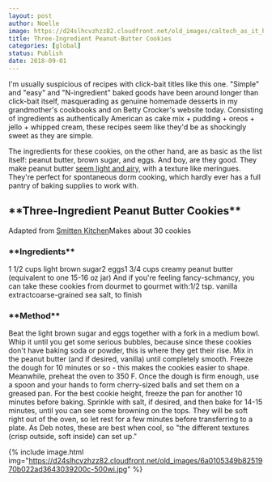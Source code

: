 ```yaml
---
layout: post
author: Noelle
image: https://d24slhcvzhzz82.cloudfront.net/old_images/caltech_as_it_happens/6a0105349b8251970b022ad3643035200c.jpg
title: Three-Ingredient Peanut-Butter Cookies
categories: [global]
status: Publish
date: 2018-09-01
---
```


I'm usually suspicious of recipes with click-bait titles like this one. "Simple" and "easy" and "N-ingredient" baked goods have been around longer than click-bait itself, masquerading as genuine homemade desserts in my grandmother's cookbooks and on Betty Crocker's website today. Consisting of ingredients as authentically American as cake mix + pudding + oreos + jello + whipped cream, these recipes seem like they'd be as shockingly sweet as they are simple.

The ingredients for these cookies, on the other hand, are as basic as the list itself: peanut butter, brown sugar, and eggs. And boy, are they good. They make peanut butter <a href="https://caltech.typepad.com/caltech_as_it_happens/2018/04/dourmet-dishes-pumpkin-peanut-butter.html">seem light and airy</a>, with a texture like meringues. They're perfect for spontaneous dorm cooking, which hardly ever has a full pantry of baking supplies to work with.

<h2>**Three-Ingredient Peanut Butter Cookies**</h2>
Adapted from <a href="https://smittenkitchen.com/2015/10/salted-peanut-butter-cookies/">Smitten Kitchen</a>Makes about 30 cookies
<h3>**Ingredients**</h3>
1 1/2 cups light brown sugar2 eggs1 3/4 cups creamy peanut butter (equivalent to one 15-16 oz jar)
And if you're feeling fancy-schmancy, you can take these cookies from dourmet to gourmet with:1/2 tsp. vanilla extractcoarse-grained sea salt, to finish
<h3>**Method**</h3>
Beat the light brown sugar and eggs together with a fork in a medium bowl. Whip it until you get some serious bubbles, because since these cookies don't have baking soda or powder, this is where they get their rise. Mix in the peanut butter (and if desired, vanilla) until completely smooth. Freeze the dough for 10 minutes or so - this makes the cookies easier to shape. Meanwhile, preheat the oven to 350 F. Once the dough is firm enough, use a spoon and your hands to form cherry-sized balls and set them on a greased pan. For the best cookie height, freeze the pan for another 10 minutes before baking. Sprinkle with salt, if desired, and then bake for 14-15 minutes, until you can see some browning on the tops. They will be soft right out of the oven, so let rest for a few minutes before transferring to a plate. As Deb notes, these are best when cool, so "the different textures (crisp outside, soft inside) can set up."


{% include image.html img="https://d24slhcvzhzz82.cloudfront.net/old_images/6a0105349b8251970b022ad3643039200c-500wi.jpg" %}
